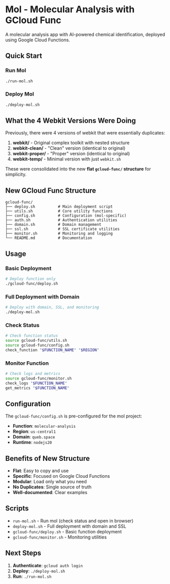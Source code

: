 # Mol - Molecular Analysis with GCloud Func

A molecular analysis app with AI-powered chemical identification, deployed using Google Cloud Functions.

## Quick Start

### Run Mol
```bash
./run-mol.sh
```

### Deploy Mol
```bash
./deploy-mol.sh
```

## What the 4 Webkit Versions Were Doing

Previously, there were 4 versions of webkit that were essentially duplicates:

1. **webkit/** - Original complex toolkit with nested structure
2. **webkit-clean/** - "Clean" version (identical to original)
3. **webkit-proper/** - "Proper" version (identical to original)
4. **webkit-temp/** - Minimal version with just `webkit.sh`

These were consolidated into the new **flat `gcloud-func/` structure** for simplicity.

## New GCloud Func Structure

```
gcloud-func/
├── deploy.sh          # Main deployment script
├── utils.sh           # Core utility functions
├── config.sh          # Configuration (mol-specific)
├── auth.sh            # Authentication utilities
├── domain.sh          # Domain management
├── ssl.sh             # SSL certificate utilities
├── monitor.sh         # Monitoring and logging
└── README.md          # Documentation
```

## Usage

### Basic Deployment
```bash
# Deploy function only
./gcloud-func/deploy.sh
```

### Full Deployment with Domain
```bash
# Deploy with domain, SSL, and monitoring
./deploy-mol.sh
```

### Check Status
```bash
# Check function status
source gcloud-func/utils.sh
source gcloud-func/config.sh
check_function "$FUNCTION_NAME" "$REGION"
```

### Monitor Function
```bash
# Check logs and metrics
source gcloud-func/monitor.sh
check_logs "$FUNCTION_NAME"
get_metrics "$FUNCTION_NAME"
```

## Configuration

The `gcloud-func/config.sh` is pre-configured for the mol project:

- **Function**: `molecular-analysis`
- **Region**: `us-central1`
- **Domain**: `queb.space`
- **Runtime**: `nodejs20`

## Benefits of New Structure

- **Flat**: Easy to copy and use
- **Specific**: Focused on Google Cloud Functions
- **Modular**: Load only what you need
- **No Duplicates**: Single source of truth
- **Well-documented**: Clear examples

## Scripts

- `run-mol.sh` - Run mol (check status and open in browser)
- `deploy-mol.sh` - Full deployment with domain and SSL
- `gcloud-func/deploy.sh` - Basic function deployment
- `gcloud-func/monitor.sh` - Monitoring utilities

## Next Steps

1. **Authenticate**: `gcloud auth login`
2. **Deploy**: `./deploy-mol.sh`
3. **Run**: `./run-mol.sh`
